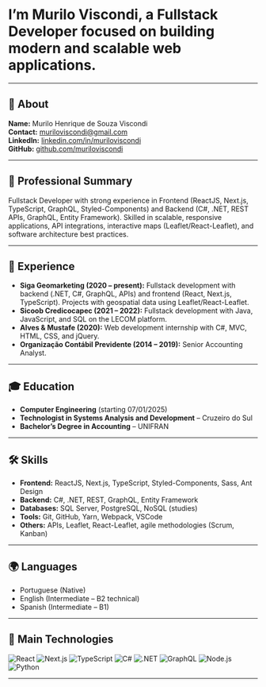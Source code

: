 # I’m Murilo Viscondi, a Fullstack Developer focused on building modern and scalable web applications.

---

## 👤 About

**Name:** Murilo Henrique de Souza Viscondi  
**Contact:** [muriloviscondi@gmail.com](mailto:muriloviscondi@gmail.com)  
**LinkedIn:** [linkedin.com/in/muriloviscondi](https://www.linkedin.com/in/muriloviscondi/)  
**GitHub:** [github.com/muriloviscondi](https://github.com/muriloviscondi)

---

## 💼 Professional Summary

Fullstack Developer with strong experience in Frontend (ReactJS, Next.js, TypeScript, GraphQL, Styled-Components) and Backend (C#, .NET, REST APIs, GraphQL, Entity Framework). Skilled in scalable, responsive applications, API integrations, interactive maps (Leaflet/React-Leaflet), and software architecture best practices.

---

## 🏢 Experience

- **Siga Geomarketing (2020 – present):** Fullstack development with backend (.NET, C#, GraphQL, APIs) and frontend (React, Next.js, TypeScript). Projects with geospatial data using Leaflet/React-Leaflet.
- **Sicoob Credicocapec (2021 – 2022):** Fullstack development with Java, JavaScript, and SQL on the LECOM platform.
- **Alves & Mustafe (2020):** Web development internship with C#, MVC, HTML, CSS, and jQuery.
- **Organização Contábil Previdente (2014 – 2019):** Senior Accounting Analyst.

---

## 🎓 Education

- **Computer Engineering** (starting 07/01/2025)
- **Technologist in Systems Analysis and Development** – Cruzeiro do Sul
- **Bachelor’s Degree in Accounting** – UNIFRAN

---

## 🛠️ Skills

- **Frontend:** ReactJS, Next.js, TypeScript, Styled-Components, Sass, Ant Design
- **Backend:** C#, .NET, REST, GraphQL, Entity Framework
- **Databases:** SQL Server, PostgreSQL, NoSQL (studies)
- **Tools:** Git, GitHub, Yarn, Webpack, VSCode
- **Others:** APIs, Leaflet, React-Leaflet, agile methodologies (Scrum, Kanban)

---

## 🌍 Languages

- Portuguese (Native)
- English (Intermediate – B2 technical)
- Spanish (Intermediate – B1)

---

## 🚀 Main Technologies

![React](https://img.shields.io/badge/React-20232A?style=for-the-badge&logo=react&logoColor=61DAFB)
![Next.js](https://img.shields.io/badge/Next.js-000000?style=for-the-badge&logo=nextdotjs&logoColor=white)
![TypeScript](https://img.shields.io/badge/TypeScript-007ACC?style=for-the-badge&logo=typescript&logoColor=white)
![C#](https://img.shields.io/badge/C%23-512BD4?style=for-the-badge&logo=csharp&logoColor=white)
![.NET](https://img.shields.io/badge/.NET-512BD4?style=for-the-badge&logo=dotnet&logoColor=white)
![GraphQL](https://img.shields.io/badge/GraphQL-E434AA?style=for-the-badge&logo=graphql&logoColor=white)
![Node.js](https://img.shields.io/badge/Node.js-339933?style=for-the-badge&logo=nodedotjs&logoColor=white)
![Python](https://img.shields.io/badge/Python-3776AB?style=for-the-badge&logo=python&logoColor=white)

---
